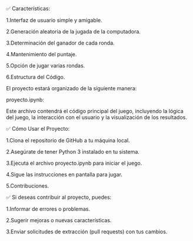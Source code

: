 ✅ Características:

1.Interfaz de usuario simple y amigable.

2.Generación aleatoria de la jugada de la computadora.

3.Determinación del ganador de cada ronda.

4.Mantenimiento del puntaje.

5.Opción de jugar varias rondas.

6.Estructura del Código.

El proyecto estará organizado de la siguiente manera:

proyecto.ipynb: 

Este archivo contendrá el código principal del juego, incluyendo la lógica del juego, la interacción con el usuario y la visualización de los resultados.

✅ Cómo Usar el Proyecto:

1.Clona el repositorio de GitHub a tu máquina local.

2.Asegúrate de tener Python 3 instalado en tu sistema.

3.Ejecuta el archivo proyecto.ipynb para iniciar el juego.

4.Sigue las instrucciones en pantalla para jugar.

5.Contribuciones.

✅ Si deseas contribuir al proyecto, puedes:

1.Informar de errores o problemas.

2.Sugerir mejoras o nuevas características.

3.Enviar solicitudes de extracción (pull requests) con tus cambios.

